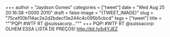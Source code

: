 
+++
author = "Jaydson Gomes"
categories = ["tweet"]
date = "Wed Aug 25 20:16:38 +0000 2010"
draft = false
image = "{TWEET_IMAGE}"
slug = "75cef00b114ac2e2d2bdecf3e244c4c095b5cbcd"
tags = ["tweet"]
title = """PQP!  #WTF RT @suissacorp..."""
+++
PQP!  #WTF RT @suissacorp: OLHEM ESSA LISTA DE PREÇOS! http://bit.ly/b4YJEZ
